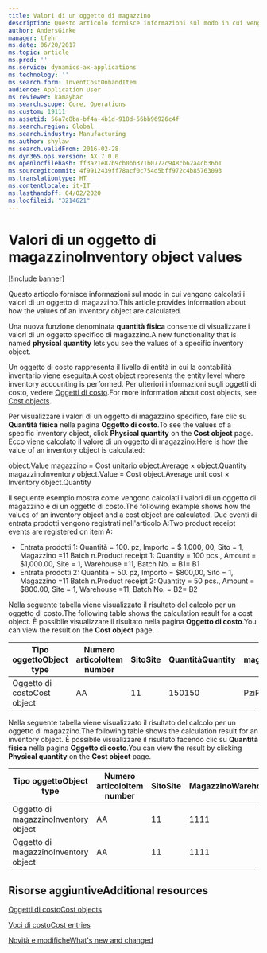 ```yaml
---
title: Valori di un oggetto di magazzino
description: Questo articolo fornisce informazioni sul modo in cui vengono calcolati i valori di un oggetto di magazzino.
author: AndersGirke
manager: tfehr
ms.date: 06/20/2017
ms.topic: article
ms.prod: ''
ms.service: dynamics-ax-applications
ms.technology: ''
ms.search.form: InventCostOnhandItem
audience: Application User
ms.reviewer: kamaybac
ms.search.scope: Core, Operations
ms.custom: 19111
ms.assetid: 56a7c8ba-bf4a-4b1d-918d-56bb96926c4f
ms.search.region: Global
ms.search.industry: Manufacturing
ms.author: shylaw
ms.search.validFrom: 2016-02-28
ms.dyn365.ops.version: AX 7.0.0
ms.openlocfilehash: ff3a21e87b9cb0bb371b0772c948cb62a4cb36b1
ms.sourcegitcommit: 4f9912439ff78acf0c754d5bff972c4b85763093
ms.translationtype: HT
ms.contentlocale: it-IT
ms.lasthandoff: 04/02/2020
ms.locfileid: "3214621"
---
```

# <a name="inventory-object-values"></a><span data-ttu-id="28c1e-103">Valori di un oggetto di magazzino</span><span class="sxs-lookup"><span data-stu-id="28c1e-103">Inventory object values</span></span>

[!include [banner](../includes/banner.md)]

<span data-ttu-id="28c1e-104">Questo articolo fornisce informazioni sul modo in cui vengono calcolati i valori di un oggetto di magazzino.</span><span class="sxs-lookup"><span data-stu-id="28c1e-104">This article provides information about how the values of an inventory object are calculated.</span></span> 

<span data-ttu-id="28c1e-105">Una nuova funzione denominata **quantità fisica** consente di visualizzare i valori di un oggetto specifico di magazzino.</span><span class="sxs-lookup"><span data-stu-id="28c1e-105">A new functionality that is named **physical quantity** lets you see the values of a specific inventory object.</span></span> 

<span data-ttu-id="28c1e-106">Un oggetto di costo rappresenta il livello di entità in cui la contabilità inventario viene eseguita.</span><span class="sxs-lookup"><span data-stu-id="28c1e-106">A cost object represents the entity level where inventory accounting is performed.</span></span> <span data-ttu-id="28c1e-107">Per ulteriori informazioni sugli oggetti di costo, vedere [Oggetti di costo](cost-object.md).</span><span class="sxs-lookup"><span data-stu-id="28c1e-107">For more information about cost objects, see [Cost objects](cost-object.md).</span></span> 

<span data-ttu-id="28c1e-108">Per visualizzare i valori di un oggetto di magazzino specifico, fare clic su **Quantità fisica** nella pagina **Oggetto di costo**.</span><span class="sxs-lookup"><span data-stu-id="28c1e-108">To see the values of a specific inventory object, click **Physical quantity** on the **Cost object** page.</span></span> <span data-ttu-id="28c1e-109">Ecco viene calcolato il valore di un oggetto di magazzino:</span><span class="sxs-lookup"><span data-stu-id="28c1e-109">Here is how the value of an inventory object is calculated:</span></span> 

<span data-ttu-id="28c1e-110">object.Value magazzino = Cost unitario object.Average × object.Quantity magazzino</span><span class="sxs-lookup"><span data-stu-id="28c1e-110">Inventory object.Value = Cost object.Average unit cost × Inventory object.Quantity</span></span> 

<span data-ttu-id="28c1e-111">Il seguente esempio mostra come vengono calcolati i valori di un oggetto di magazzino e di un oggetto di costo.</span><span class="sxs-lookup"><span data-stu-id="28c1e-111">The following example shows how the values of an inventory object and a cost object are calculated.</span></span> <span data-ttu-id="28c1e-112">Due eventi di entrata prodotti vengono registrati nell'articolo A:</span><span class="sxs-lookup"><span data-stu-id="28c1e-112">Two product receipt events are registered on item A:</span></span>

-   <span data-ttu-id="28c1e-113">Entrata prodotti 1: Quantità = 100. pz, Importo = $ 1.000, 00, Sito = 1, Magazzino =11 Batch n.</span><span class="sxs-lookup"><span data-stu-id="28c1e-113">Product receipt 1: Quantity = 100 pcs., Amount = $1,000.00, Site = 1, Warehouse =11, Batch No.</span></span> <span data-ttu-id="28c1e-114">= B1</span><span class="sxs-lookup"><span data-stu-id="28c1e-114">= B1</span></span>
-   <span data-ttu-id="28c1e-115">Entrata prodotti 2: Quantità = 50. pz, Importo = $800,00, Sito = 1, Magazzino =11 Batch n.</span><span class="sxs-lookup"><span data-stu-id="28c1e-115">Product receipt 2: Quantity = 50 pcs., Amount = $800.00, Site = 1, Warehouse =11, Batch No.</span></span> <span data-ttu-id="28c1e-116">= B2</span><span class="sxs-lookup"><span data-stu-id="28c1e-116">= B2</span></span>

<span data-ttu-id="28c1e-117">Nella seguente tabella viene visualizzato il risultato del calcolo per un oggetto di costo.</span><span class="sxs-lookup"><span data-stu-id="28c1e-117">The following table shows the calculation result for a cost object.</span></span> <span data-ttu-id="28c1e-118">È possibile visualizzare il risultato nella pagina **Oggetto di costo**.</span><span class="sxs-lookup"><span data-stu-id="28c1e-118">You can view the result on the **Cost object** page.</span></span>

<table style="width:100%;">
<colgroup>
<col width="14%" />
<col width="14%" />
<col width="14%" />
<col width="14%" />
<col width="14%" />
<col width="14%" />
<col width="14%" />
</colgroup>
<thead>
<tr class="header">
<th><span data-ttu-id="28c1e-119">Tipo oggetto</span><span class="sxs-lookup"><span data-stu-id="28c1e-119">Object type</span></span></th>
<th><span data-ttu-id="28c1e-120">Numero articolo</span><span class="sxs-lookup"><span data-stu-id="28c1e-120">Item number</span></span></th>
<th><span data-ttu-id="28c1e-121">Sito</span><span class="sxs-lookup"><span data-stu-id="28c1e-121">Site</span></span></th>
<th><span data-ttu-id="28c1e-122">Quantità</span><span class="sxs-lookup"><span data-stu-id="28c1e-122">Quantity</span></span></th>
<th><span data-ttu-id="28c1e-123">Unità di magazzino</span><span class="sxs-lookup"><span data-stu-id="28c1e-123">Inventory unit</span></span></th>
<th><span data-ttu-id="28c1e-124">Valore</span><span class="sxs-lookup"><span data-stu-id="28c1e-124">Value</span></span></th>
<th><span data-ttu-id="28c1e-125">Costo unitario medio</span><span class="sxs-lookup"><span data-stu-id="28c1e-125">Average unit cost</span></span></th>
</tr>
</thead>
<tbody>
<tr class="odd">
<td><span data-ttu-id="28c1e-126">Oggetto di costo</span><span class="sxs-lookup"><span data-stu-id="28c1e-126">Cost object</span></span></td>
<td><span data-ttu-id="28c1e-127">A</span><span class="sxs-lookup"><span data-stu-id="28c1e-127">A</span></span></td>
<td><span data-ttu-id="28c1e-128">1</span><span class="sxs-lookup"><span data-stu-id="28c1e-128">1</span></span></td>
<td><span data-ttu-id="28c1e-129">150</span><span class="sxs-lookup"><span data-stu-id="28c1e-129">150</span></span></td>
<td><span data-ttu-id="28c1e-130">Pzi</span><span class="sxs-lookup"><span data-stu-id="28c1e-130">Pcs.</span></span></td>
<td><p><span data-ttu-id="28c1e-131">$1800,00</span><span class="sxs-lookup"><span data-stu-id="28c1e-131">$1800.00</span></span></p></td>
<td><p><span data-ttu-id="28c1e-132">$12,00</span><span class="sxs-lookup"><span data-stu-id="28c1e-132">$12.00</span></span></p></td>
</tr>
</tbody>
</table>

<span data-ttu-id="28c1e-133">Nella seguente tabella viene visualizzato il risultato del calcolo per un oggetto di magazzino.</span><span class="sxs-lookup"><span data-stu-id="28c1e-133">The following table shows the calculation result for an inventory object.</span></span> <span data-ttu-id="28c1e-134">È possibile visualizzare il risultato facendo clic su **Quantità fisica** nella pagina **Oggetto di costo**.</span><span class="sxs-lookup"><span data-stu-id="28c1e-134">You can view the result by clicking **Physical quantity** on the **Cost object** page.</span></span>

<table style="width:100%;">
<colgroup>
<col width="11%" />
<col width="11%" />
<col width="11%" />
<col width="11%" />
<col width="11%" />
<col width="11%" />
<col width="11%" />
<col width="11%" />
<col width="11%" />
</colgroup>
<thead>
<tr class="header">
<th><span data-ttu-id="28c1e-135">Tipo oggetto</span><span class="sxs-lookup"><span data-stu-id="28c1e-135">Object type</span></span></th>
<th><span data-ttu-id="28c1e-136">Numero articolo</span><span class="sxs-lookup"><span data-stu-id="28c1e-136">Item number</span></span></th>
<th><span data-ttu-id="28c1e-137">Sito</span><span class="sxs-lookup"><span data-stu-id="28c1e-137">Site</span></span></th>
<th><span data-ttu-id="28c1e-138">Magazzino</span><span class="sxs-lookup"><span data-stu-id="28c1e-138">Warehouse</span></span></th>
<th><span data-ttu-id="28c1e-139">Batch n.</span><span class="sxs-lookup"><span data-stu-id="28c1e-139">Batch No.</span></span></th>
<th><span data-ttu-id="28c1e-140">Quantità</span><span class="sxs-lookup"><span data-stu-id="28c1e-140">Quantity</span></span></th>
<th><span data-ttu-id="28c1e-141">Unità di magazzino</span><span class="sxs-lookup"><span data-stu-id="28c1e-141">Inventory unit</span></span></th>
<th><span data-ttu-id="28c1e-142">Valore</span><span class="sxs-lookup"><span data-stu-id="28c1e-142">Value</span></span></th>
<th><span data-ttu-id="28c1e-143">Costo unitario medio</span><span class="sxs-lookup"><span data-stu-id="28c1e-143">Average unit cost</span></span></th>
</tr>
</thead>
<tbody>
<tr class="odd">
<td><span data-ttu-id="28c1e-144">Oggetto di magazzino</span><span class="sxs-lookup"><span data-stu-id="28c1e-144">Inventory object</span></span></td>
<td><span data-ttu-id="28c1e-145">A</span><span class="sxs-lookup"><span data-stu-id="28c1e-145">A</span></span></td>
<td><span data-ttu-id="28c1e-146">1</span><span class="sxs-lookup"><span data-stu-id="28c1e-146">1</span></span></td>
<td><span data-ttu-id="28c1e-147">11</span><span class="sxs-lookup"><span data-stu-id="28c1e-147">11</span></span></td>
<td><span data-ttu-id="28c1e-148">B1</span><span class="sxs-lookup"><span data-stu-id="28c1e-148">B1</span></span></td>
<td><span data-ttu-id="28c1e-149">100</span><span class="sxs-lookup"><span data-stu-id="28c1e-149">100</span></span></td>
<td><span data-ttu-id="28c1e-150">Pzi</span><span class="sxs-lookup"><span data-stu-id="28c1e-150">Pcs.</span></span></td>
<td><p><span data-ttu-id="28c1e-151">$1200,00</span><span class="sxs-lookup"><span data-stu-id="28c1e-151">$1200.00</span></span></p></td>
<td><p><span data-ttu-id="28c1e-152">$12,00</span><span class="sxs-lookup"><span data-stu-id="28c1e-152">$12.00</span></span></p></td>
</tr>
<tr class="even">
<td><span data-ttu-id="28c1e-153">Oggetto di magazzino</span><span class="sxs-lookup"><span data-stu-id="28c1e-153">Inventory object</span></span></td>
<td><span data-ttu-id="28c1e-154">A</span><span class="sxs-lookup"><span data-stu-id="28c1e-154">A</span></span></td>
<td><span data-ttu-id="28c1e-155">1</span><span class="sxs-lookup"><span data-stu-id="28c1e-155">1</span></span></td>
<td><span data-ttu-id="28c1e-156">11</span><span class="sxs-lookup"><span data-stu-id="28c1e-156">11</span></span></td>
<td><span data-ttu-id="28c1e-157">B2</span><span class="sxs-lookup"><span data-stu-id="28c1e-157">B2</span></span></td>
<td><span data-ttu-id="28c1e-158">50</span><span class="sxs-lookup"><span data-stu-id="28c1e-158">50</span></span></td>
<td><span data-ttu-id="28c1e-159">Pzi</span><span class="sxs-lookup"><span data-stu-id="28c1e-159">Pcs.</span></span></td>
<td><p><span data-ttu-id="28c1e-160">$600,00</span><span class="sxs-lookup"><span data-stu-id="28c1e-160">$600.00</span></span></p></td>
<td><p><span data-ttu-id="28c1e-161">$12,00</span><span class="sxs-lookup"><span data-stu-id="28c1e-161">$12.00</span></span></p></td>
</tr>
</tbody>
</table>



<a name="additional-resources"></a><span data-ttu-id="28c1e-162">Risorse aggiuntive</span><span class="sxs-lookup"><span data-stu-id="28c1e-162">Additional resources</span></span>
--------

[<span data-ttu-id="28c1e-163">Oggetti di costo</span><span class="sxs-lookup"><span data-stu-id="28c1e-163">Cost objects</span></span>](cost-object.md)

[<span data-ttu-id="28c1e-164">Voci di costo</span><span class="sxs-lookup"><span data-stu-id="28c1e-164">Cost entries</span></span>](cost-entries.md)

[<span data-ttu-id="28c1e-165">Novità e modifiche</span><span class="sxs-lookup"><span data-stu-id="28c1e-165">What's new and changed</span></span>](../../fin-and-ops/get-started/whats-new-changed.md)



